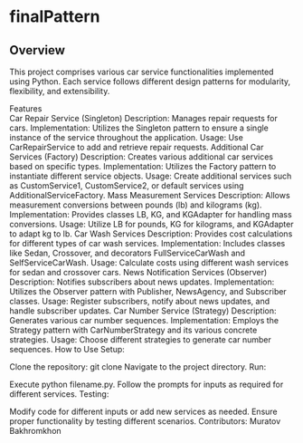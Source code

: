 # finalPattern

## Overview
This project comprises various car service functionalities implemented using Python. Each service follows different design patterns for modularity, flexibility, and extensibility.

Features <br>
Car Repair Service (Singleton)
Description: Manages repair requests for cars.
Implementation: Utilizes the Singleton pattern to ensure a single instance of the service throughout the application.
Usage: Use CarRepairService to add and retrieve repair requests.
Additional Car Services (Factory)
Description: Creates various additional car services based on specific types.
Implementation: Utilizes the Factory pattern to instantiate different service objects.
Usage: Create additional services such as CustomService1, CustomService2, or default services using AdditionalServiceFactory.
Mass Measurement Services
Description: Allows measurement conversions between pounds (lb) and kilograms (kg).
Implementation: Provides classes LB, KG, and KGAdapter for handling mass conversions.
Usage: Utilize LB for pounds, KG for kilograms, and KGAdapter to adapt kg to lb.
Car Wash Services
Description: Provides cost calculations for different types of car wash services.
Implementation: Includes classes like Sedan, Crossover, and decorators FullServiceCarWash and SelfServiceCarWash.
Usage: Calculate costs using different wash services for sedan and crossover cars.
News Notification Services (Observer)
Description: Notifies subscribers about news updates.
Implementation: Utilizes the Observer pattern with Publisher, NewsAgency, and Subscriber classes.
Usage: Register subscribers, notify about news updates, and handle subscriber updates.
Car Number Service (Strategy)
Description: Generates various car number sequences.
Implementation: Employs the Strategy pattern with CarNumberStrategy and its various concrete strategies.
Usage: Choose different strategies to generate car number sequences.
How to Use
Setup:

Clone the repository: git clone <repository-url>
Navigate to the project directory.
Run:

Execute python filename.py.
Follow the prompts for inputs as required for different services.
Testing:

Modify code for different inputs or add new services as needed.
Ensure proper functionality by testing different scenarios.
Contributors:
Muratov Bakhromkhon
